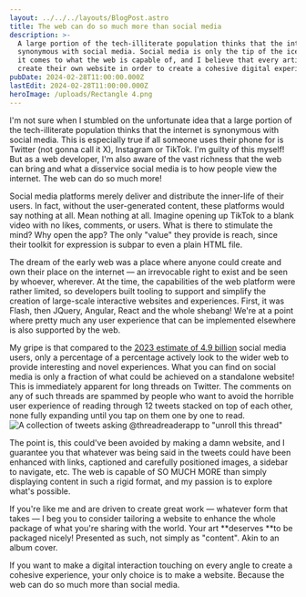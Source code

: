 ```yaml
---
layout: ../../../layouts/BlogPost.astro
title: The web can do so much more than social media
description: >-
  A large portion of the tech-illiterate population thinks that the internet is
  synonymous with social media. Social media is only the tip of the iceberg when
  it comes to what the web is capable of, and I believe that every artist should
  create their own website in order to create a cohesive digital experience.  
pubDate: 2024-02-28T11:00:00.000Z
lastEdit: 2024-02-28T11:00:00.000Z
heroImage: /uploads/Rectangle 4.png
---
```


I'm not sure when I stumbled on the unfortunate idea that a large portion of the tech-illiterate population thinks that the internet is synonymous with social media. This is especially true if all someone uses their phone for is Twitter (not gonna call it X), Instagram or TikTok. I'm guilty of this myself! But as a web developer, I'm also aware of the vast richness that the web can bring and what a disservice social media is to how people view the internet. The web can do so much more!

Social media platforms merely deliver and distribute the inner-life of their users. In fact, without the user-generated content, these platforms would say nothing at all. Mean nothing at all. Imagine opening up TikTok to a blank video with no likes, comments, or users. What is there to stimulate the mind? Why open the app? The only "value" they provide is reach, since their toolkit for expression is subpar to even a plain HTML file.

The dream of the early web was a place where anyone could create and own their place on the internet — an irrevocable right to exist and be seen by whoever, wherever. At the time, the capabilities of the web platform were rather limited, so developers built tooling to support and simplify the creation of large-scale interactive websites and experiences. First, it was Flash, then JQuery, Angular, React and the whole shebang! We're at a point where pretty much any user experience that can be implemented elsewhere is also supported by the web.

My gripe is that compared to the [2023 estimate of 4.9 billion](https://www.forbes.com/advisor/business/social-media-statistics "Forbes - social media trends of 2023") social media users, only a percentage of a percentage actively look to the wider web to provide interesting and novel experiences. What you can find on social media is only a fraction of what could be achieved on a standalone website! This is immediately apparent for long threads on Twitter. The comments on any of such threads are spammed by people who want to avoid the horrible user experience of reading through 12 tweets stacked on top of each other, none fully expanding until you tap on them one by one to read. \
![A collection of tweets asking @threadreaderapp to "unroll this thread"](/uploads/00000000yzx0NYtfh1EALm.png "A collection of tweets asking @threadreaderapp to \"unroll this thread\"")

The point is, this could've been avoided by making a damn website, and I guarantee you that whatever was being said in the tweets could have been enhanced with links, captioned and carefully positioned images, a sidebar to navigate, etc. The web is capable of SO MUCH MORE than simply displaying content in such a rigid format, and my passion is to explore what's possible.

If you're like me and are driven to create great work — whatever form that takes — I beg you to consider tailoring a website to enhance the whole package of what you're sharing with the world. Your art \*\*deserves \*\*to be packaged nicely! Presented as such, not simply as "content". Akin to an album cover.

If you want to make a digital interaction touching on every angle to create a cohesive experience, your only choice is to make a website. Because the web can do so much more than social media.
